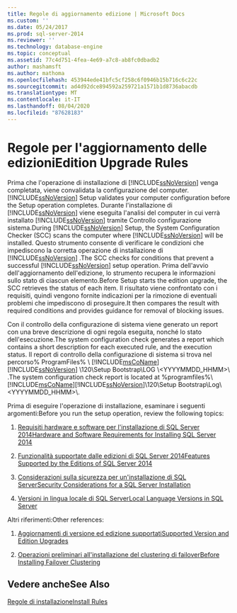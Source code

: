 ```yaml
---
title: Regole di aggiornamento edizione | Microsoft Docs
ms.custom: ''
ms.date: 05/24/2017
ms.prod: sql-server-2014
ms.reviewer: ''
ms.technology: database-engine
ms.topic: conceptual
ms.assetid: 77c4d751-4fea-4e69-a7c8-ab8fc0dbadb2
author: mashamsft
ms.author: mathoma
ms.openlocfilehash: 453944ede41bfc5cf258c6f0946b15b716c6c22c
ms.sourcegitcommit: ad4d92dce894592a259721a1571b1d8736abacdb
ms.translationtype: MT
ms.contentlocale: it-IT
ms.lasthandoff: 08/04/2020
ms.locfileid: "87628183"
---
```

# <a name="edition-upgrade-rules"></a><span data-ttu-id="2f2fe-102">Regole per l'aggiornamento delle edizioni</span><span class="sxs-lookup"><span data-stu-id="2f2fe-102">Edition Upgrade Rules</span></span>
  <span data-ttu-id="2f2fe-103">Prima che l'operazione di installazione di [!INCLUDE[ssNoVersion](../../includes/ssnoversion-md.md)] venga completata, viene convalidata la configurazione del computer.</span><span class="sxs-lookup"><span data-stu-id="2f2fe-103">[!INCLUDE[ssNoVersion](../../includes/ssnoversion-md.md)] Setup validates your computer configuration before the Setup operation completes.</span></span> <span data-ttu-id="2f2fe-104">Durante l'installazione di [!INCLUDE[ssNoVersion](../../includes/ssnoversion-md.md)] viene eseguita l'analisi del computer in cui verrà installato [!INCLUDE[ssNoVersion](../../includes/ssnoversion-md.md)] tramite Controllo configurazione sistema.</span><span class="sxs-lookup"><span data-stu-id="2f2fe-104">During [!INCLUDE[ssNoVersion](../../includes/ssnoversion-md.md)] Setup, the System Configuration Checker (SCC) scans the computer where [!INCLUDE[ssNoVersion](../../includes/ssnoversion-md.md)] will be installed.</span></span> <span data-ttu-id="2f2fe-105">Questo strumento consente di verificare le condizioni che impediscono la corretta operazione di installazione di [!INCLUDE[ssNoVersion](../../includes/ssnoversion-md.md)] .</span><span class="sxs-lookup"><span data-stu-id="2f2fe-105">The SCC checks for conditions that prevent a successful [!INCLUDE[ssNoVersion](../../includes/ssnoversion-md.md)] setup operation.</span></span> <span data-ttu-id="2f2fe-106">Prima dell'avvio dell'aggiornamento dell'edizione, lo strumento recupera le informazioni sullo stato di ciascun elemento.</span><span class="sxs-lookup"><span data-stu-id="2f2fe-106">Before Setup starts the edition upgrade, the SCC retrieves the status of each item.</span></span> <span data-ttu-id="2f2fe-107">Il risultato viene confrontato con i requisiti, quindi vengono fornite indicazioni per la rimozione di eventuali problemi che impediscono di proseguire.</span><span class="sxs-lookup"><span data-stu-id="2f2fe-107">It then compares the result with required conditions and provides guidance for removal of blocking issues.</span></span>  
  
 <span data-ttu-id="2f2fe-108">Con il controllo della configurazione di sistema viene generato un report con una breve descrizione di ogni regola eseguita, nonché lo stato dell'esecuzione.</span><span class="sxs-lookup"><span data-stu-id="2f2fe-108">The system configuration check generates a report which contains a short description for each executed rule, and the execution status.</span></span> <span data-ttu-id="2f2fe-109">Il report di controllo della configurazione di sistema si trova nel percorso% ProgramFiles% \\ [!INCLUDE[msCoName](../../includes/msconame-md.md)] [!INCLUDE[ssNoVersion](../../includes/ssnoversion-md.md)] \120\Setup Bootstrap\LOG \\<YYYYMMDD_HHMM>\\ .</span><span class="sxs-lookup"><span data-stu-id="2f2fe-109">The system configuration check report is located at %programfiles%\\[!INCLUDE[msCoName](../../includes/msconame-md.md)][!INCLUDE[ssNoVersion](../../includes/ssnoversion-md.md)]\120\Setup Bootstrap\Log\\<YYYYMMDD_HHMM>\\.</span></span>  
  
 <span data-ttu-id="2f2fe-110">Prima di eseguire l'operazione di installazione, esaminare i seguenti argomenti:</span><span class="sxs-lookup"><span data-stu-id="2f2fe-110">Before you run the setup operation, review the following topics:</span></span>  
  
1.  [<span data-ttu-id="2f2fe-111">Requisiti hardware e software per l'installazione di SQL Server 2014</span><span class="sxs-lookup"><span data-stu-id="2f2fe-111">Hardware and Software Requirements for Installing SQL Server 2014</span></span>](hardware-and-software-requirements-for-installing-sql-server.md)  
  
2.  [<span data-ttu-id="2f2fe-112">Funzionalità supportate dalle edizioni di SQL Server 2014</span><span class="sxs-lookup"><span data-stu-id="2f2fe-112">Features Supported by the Editions of SQL Server 2014</span></span>](../../../2014/getting-started/features-supported-by-the-editions-of-sql-server-2014.md)  
  
3.  [<span data-ttu-id="2f2fe-113">Considerazioni sulla sicurezza per un'installazione di SQL Server</span><span class="sxs-lookup"><span data-stu-id="2f2fe-113">Security Considerations for a SQL Server Installation</span></span>](../../../2014/sql-server/install/security-considerations-for-a-sql-server-installation.md)  
  
4.  [<span data-ttu-id="2f2fe-114">Versioni in lingua locale di SQL Server</span><span class="sxs-lookup"><span data-stu-id="2f2fe-114">Local Language Versions in SQL Server</span></span>](../../../2014/sql-server/install/local-language-versions-in-sql-server.md)  
  
 <span data-ttu-id="2f2fe-115">Altri riferimenti:</span><span class="sxs-lookup"><span data-stu-id="2f2fe-115">Other references:</span></span>  
  
1.  [<span data-ttu-id="2f2fe-116">Aggiornamenti di versione ed edizione supportati</span><span class="sxs-lookup"><span data-stu-id="2f2fe-116">Supported Version and Edition Upgrades</span></span>](../../database-engine/install-windows/supported-version-and-edition-upgrades.md)  
  
2.  [<span data-ttu-id="2f2fe-117">Operazioni preliminari all'installazione del clustering di failover</span><span class="sxs-lookup"><span data-stu-id="2f2fe-117">Before Installing Failover Clustering</span></span>](../failover-clusters/install/before-installing-failover-clustering.md)  
  
## <a name="see-also"></a><span data-ttu-id="2f2fe-118">Vedere anche</span><span class="sxs-lookup"><span data-stu-id="2f2fe-118">See Also</span></span>  
 [<span data-ttu-id="2f2fe-119">Regole di installazione</span><span class="sxs-lookup"><span data-stu-id="2f2fe-119">Install Rules</span></span>](../../../2014/sql-server/install/install-rules.md)  
  
  
